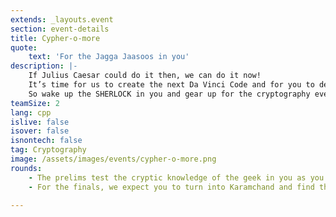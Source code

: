 ```yaml
---
extends: _layouts.event
section: event-details
title: Cypher-o-more
quote:
    text: 'For the Jagga Jaasoos in you'
description: |-
    If Julius Caesar could do it then, we can do it now! 
    It’s time for us to create the next Da Vinci Code and for you to decode it. 
    So wake up the SHERLOCK in you and gear up for the cryptography event of Sankalan’19. You’re cordially invited to explore the Bermuda Triangle of DUCS!
teamSize: 2
lang: cpp
islive: false
isover: false
isnontech: false
tag: Cryptography
image: /assets/images/events/cypher-o-more.png
rounds:
    - The prelims test the cryptic knowledge of the geek in you as you answer a set of MCQs related to cryptography, cryptanalysis and cryptology.
    - For the finals, we expect you to turn into Karamchand and find the message we encode in a text.

---
```

